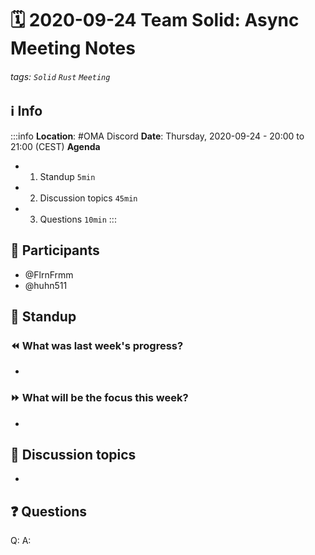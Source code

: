 # 🗓️ 2020-09-24 Team Solid: Async Meeting Notes
###### tags: `Solid` `Rust` `Meeting`


## ℹ️ Info
:::info
**Location**: #OMA Discord
**Date**: Thursday, 2020-09-24 - 20:00 to 21:00 (CEST) 
**Agenda**
- 1. Standup `5min`
- 2. Discussion topics `45min`
- 3. Questions `10min`
:::

## 👥 Participants
- @FlrnFrmm
- @huhn511


## 🙋‍ Standup

### ⏪ What was last week's progress?
- 

### ⏩ What will be the focus this week?
- 

## 💬 Discussion topics
- 

## ❓ Questions

Q:
A: